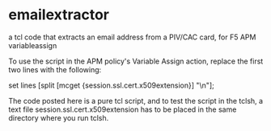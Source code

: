 # emailextractor
a tcl code that extracts an email address from a PIV/CAC card, for F5 APM variableassign

To use the script in the APM policy's Variable Assign action, replace the first two lines with the following:

set lines [split [mcget {session.ssl.cert.x509extension}] "\n"];

The code posted here is a pure tcl script, and to test the script in the tclsh, a text file session.ssl.cert.x509extension has to be placed in the same directory where you run tclsh.

